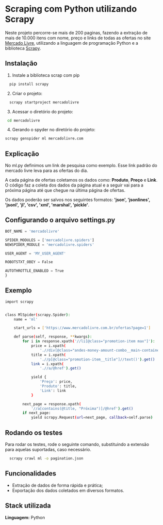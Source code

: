 
# Scraping com Python utilizando Scrapy

Neste projeto percorre-se mais de 200 paginas, fazendo a extração de mais de 10.000 itens com nome, preço e links de todas as ofertas no site [Mercado Livre](https://www.mercadolivre.com.br/ofertas), utilizando a linguagem de programação Python e a biblioteca [Scrapy](https://scrapy.org/). 


## Instalação

1. Instale a biblioteca scrap com pip

```bash
  pip install scrapy
```
2. Criar o projeto:
```bash
  scrapy startproject mercadolivre
```

3. Acessar o diretório do projeto:
```bash
 cd mercadolivre
```

4. Gerando o spyder no diretório do projeto:
```bash
scrapy genspider ml mercadolivre.com
```   
    
## Explicação

No ml.py definimos um link de pesquisa como exemplo. Esse link padrão do mercado livre leva para as ofertas do dia.

A cada página de ofertas coletamos os dados como: **Produto**, **Preço** e **Link**. O código faz a coleta dos dados da página atual e a seguir vai para a próxima página até que chegue na última página de ofertas. 

Os dados poderão ser salvos nos seguintes formatos: **'json', 'jsonlines', 'jsonl', 'jl', 'csv', 'xml', 'marshal', 'pickle'**.

## Configurando o arquivo settings.py

```javascript
BOT_NAME = 'mercadolivre'

SPIDER_MODULES = ['mercadolivre.spiders']
NEWSPIDER_MODULE = 'mercadolivre.spiders'

USER_AGENT = 'MY_USER_AGENT'

ROBOTSTXT_OBEY = False

AUTOTHROTTLE_ENABLED = True
}
```

## Exemplo

```bash
import scrapy


class MlSpider(scrapy.Spider):
    name = 'ml'

    start_urls = ['https://www.mercadolivre.com.br/ofertas?page=1']

    def parse(self, response, **kwargs):
        for i in response.xpath('//li[@class="promotion-item max"]'):
            price = i.xpath(
                './/div[@class="andes-money-amount-combo__main-container"]//span//span[3]//text()').getall()
            title = i.xpath(
                './/p[@class="promotion-item__title"]//text()').get()
            link = i.xpath(
                './/a/@href').get()

            yield {
                'Preço': price,
                'Produto': title,
                'Link': link
            }

        next_page = response.xpath(
            '//a[contains(@title, "Próxima")]/@href').get()
        if next_page:
            yield scrapy.Request(url=next_page, callback=self.parse)

```

## Rodando os testes

Para rodar os testes, rode o seguinte comando, substituindo a extensão para aquelas suportadas, caso necessário.

```bash
  scrapy crawl ml -o pagination.json
```

## Funcionalidades

- Extração de dados de forma rápida e prática; 
- Exportação dos dados coletados em diversos formatos.

## Stack utilizada

**Linguagem:** Python
